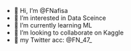 - 👋 Hi, I’m @FNafisa
- 👀 I’m interested in Data Sceince 
- 🌱 I’m currently learning ML
- 🤝 I’m looking to collaborate on Kaggle
- 🐤 my Twitter acc: @FN_47_

<!---
FNafisa/FNafisa is a ✨ special ✨ repository because its `README.md` (this file) appears on your GitHub profile.
You can click the Preview link to take a look at your changes.
--->
